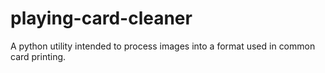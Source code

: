 # playing-card-cleaner
A python utility intended to process images into a format used in common card printing.
